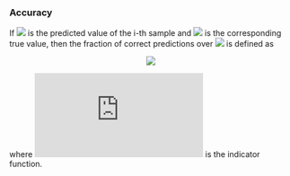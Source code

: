 ### Accuracy
If ![](https://latex.codecogs.com/gif.latex?\hat{y_i}) is the predicted value of the i-th sample and ![](https://latex.codecogs.com/gif.latex?{y_i}) is the corresponding true value, then the fraction of correct predictions over ![](https://latex.codecogs.com/gif.latex?n_{samples}) is defined as

<p align="center"><img src="https://latex.codecogs.com/gif.latex?\large accuracy( y, \hat y ) = \frac{1}{n_{samples}} \sum_{1}^{n_{samples}} I( \hat y_i=y_i )"></img></p>

where ![](https://latex.codecogs.com/gif.latex?I%28x%29) is the indicator function.
